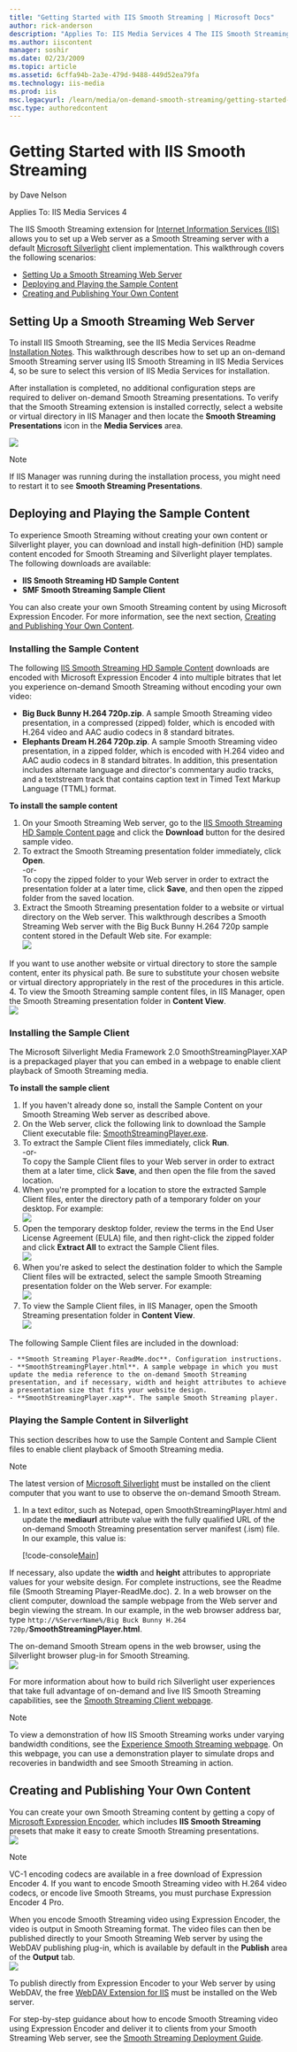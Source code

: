 ```yaml
---
title: "Getting Started with IIS Smooth Streaming | Microsoft Docs"
author: rick-anderson
description: "Applies To: IIS Media Services 4 The IIS Smooth Streaming extension for Internet Information Services (IIS) allows you to set up a Web server as a Smooth Str..."
ms.author: iiscontent
manager: soshir
ms.date: 02/23/2009
ms.topic: article
ms.assetid: 6cffa94b-2a3e-479d-9488-449d52ea79fa
ms.technology: iis-media
ms.prod: iis
msc.legacyurl: /learn/media/on-demand-smooth-streaming/getting-started-with-iis-smooth-streaming
msc.type: authoredcontent
---
```

Getting Started with IIS Smooth Streaming
====================
by Dave Nelson

Applies To: IIS Media Services 4

The IIS Smooth Streaming extension for [Internet Information Services (IIS)](https://go.microsoft.com/?linkid=9652406) allows you to set up a Web server as a Smooth Streaming server with a default [Microsoft Silverlight](https://go.microsoft.com/?linkid=9652120) client implementation. This walkthrough covers the following scenarios:

- [Setting Up a Smooth Streaming Web Server](getting-started-with-iis-smooth-streaming.md#setup)
- [Deploying and Playing the Sample Content](getting-started-with-iis-smooth-streaming.md#content)
- [Creating and Publishing Your Own Content](getting-started-with-iis-smooth-streaming.md#encode)

<a id="setup"></a>

## Setting Up a Smooth Streaming Web Server

To install IIS Smooth Streaming, see the IIS Media Services Readme [Installation Notes](https://go.microsoft.com/?linkid=9752847). This walkthrough describes how to set up an on-demand Smooth Streaming server using IIS Smooth Streaming in IIS Media Services 4, so be sure to select this version of IIS Media Services for installation.

After installation is completed, no additional configuration steps are required to deliver on-demand Smooth Streaming presentations. To verify that the Smooth Streaming extension is installed correctly, select a website or virtual directory in IIS Manager and then locate the **Smooth Streaming Presentations** icon in the **Media Services** area.  
  
![](getting-started-with-iis-smooth-streaming/_static/image1.png)

> [!NOTE]
> If IIS Manager was running during the installation process, you might need to restart it to see **Smooth Streaming Presentations**.

<a id="content"></a>

## Deploying and Playing the Sample Content

To experience Smooth Streaming without creating your own content or Silverlight player, you can download and install high-definition (HD) sample content encoded for Smooth Streaming and Silverlight player templates. The following downloads are available:

- **IIS Smooth Streaming HD Sample Content**
- **SMF Smooth Streaming Sample Client**

You can also create your own Smooth Streaming content by using Microsoft Expression Encoder. For more information, see the next section, [Creating and Publishing Your Own Content](getting-started-with-iis-smooth-streaming.md#encode).

### Installing the Sample Content

The following [IIS Smooth Streaming HD Sample Content](https://go.microsoft.com/?linkid=9652408) downloads are encoded with Microsoft Expression Encoder 4 into multiple bitrates that let you experience on-demand Smooth Streaming without encoding your own video:

- **Big Buck Bunny H.264 720p.zip**. A sample Smooth Streaming video presentation, in a compressed (zipped) folder, which is encoded with H.264 video and AAC audio codecs in 8 standard bitrates.
- **Elephants Dream H.264 720p.zip**. A sample Smooth Streaming video presentation, in a zipped folder, which is encoded with H.264 video and AAC audio codecs in 8 standard bitrates. In addition, this presentation includes alternate language and director's commentary audio tracks, and a textstream track that contains caption text in Timed Text Markup Language (TTML) format.

**To install the sample content**

1. On your Smooth Streaming Web server, go to the [IIS Smooth Streaming HD Sample Content page](https://go.microsoft.com/?linkid=9652408) and click the **Download** button for the desired sample video.
2. To extract the Smooth Streaming presentation folder immediately, click **Open**.  
 -or-  
 To copy the zipped folder to your Web server in order to extract the presentation folder at a later time, click **Save**, and then open the zipped folder from the saved location.
3. Extract the Smooth Streaming presentation folder to a website or virtual directory on the Web server. This walkthrough describes a Smooth Streaming Web server with the Big Buck Bunny H.264 720p sample content stored in the Default Web site. For example:  
    ![](getting-started-with-iis-smooth-streaming/_static/image2.png)  
  
 If you want to use another website or virtual directory to store the sample content, enter its physical path. Be sure to substitute your chosen website or virtual directory appropriately in the rest of the procedures in this article.
4. To view the Smooth Streaming sample content files, in IIS Manager, open the Smooth Streaming presentation folder in **Content View**.  
    ![](getting-started-with-iis-smooth-streaming/_static/image3.png)

### Installing the Sample Client

The Microsoft Silverlight Media Framework 2.0 SmoothStreamingPlayer.XAP is a prepackaged player that you can embed in a webpage to enable client playback of Smooth Streaming media.

**To install the sample client**

1. If you haven't already done so, install the Sample Content on your Smooth Streaming Web server as described above.
2. On the Web server, click the following link to download the Sample Client executable file: [SmoothStreamingPlayer.exe](https://go.microsoft.com/?linkid=9752687).
3. To extract the Sample Client files immediately, click **Run**.  
 -or-  
 To copy the Sample Client files to your Web server in order to extract them at a later time, click **Save**, and then open the file from the saved location.
4. When you're prompted for a location to store the extracted Sample Client files, enter the directory path of a temporary folder on your desktop. For example:  
    ![](getting-started-with-iis-smooth-streaming/_static/image4.png)
5. Open the temporary desktop folder, review the terms in the End User License Agreement (EULA) file, and then right-click the zipped folder and click **Extract All** to extract the Sample Client files.  
    ![](getting-started-with-iis-smooth-streaming/_static/image5.png)
6. When you're asked to select the destination folder to which the Sample Client files will be extracted, select the sample Smooth Streaming presentation folder on the Web server. For example:  
    ![](getting-started-with-iis-smooth-streaming/_static/image6.png)
7. To view the Sample Client files, in IIS Manager, open the Smooth Streaming presentation folder in **Content View**.  
    ![](getting-started-with-iis-smooth-streaming/_static/image7.png)  
  
 The following Sample Client files are included in the download: 

    - **Smooth Streaming Player-ReadMe.doc**. Configuration instructions.
    - **SmoothStreamingPlayer.html**. A sample webpage in which you must update the media reference to the on-demand Smooth Streaming presentation, and if necessary, width and height attributes to achieve a presentation size that fits your website design.
    - **SmoothStreamingPlayer.xap**. The sample Smooth Streaming player.

### Playing the Sample Content in Silverlight

This section describes how to use the Sample Content and Sample Client files to enable client playback of Smooth Streaming media.

> [!NOTE]
> The latest version of [Microsoft Silverlight](https://go.microsoft.com/?linkid=9652120) must be installed on the client computer that you want to use to observe the on-demand Smooth Stream.


1. In a text editor, such as Notepad, open SmoothStreamingPlayer.html and update the **mediaurl** attribute value with the fully qualified URL of the on-demand Smooth Streaming presentation server manifest (.ism) file. In our example, this value is:  

    [!code-console[Main](getting-started-with-iis-smooth-streaming/samples/sample1.cmd)]

 If necessary, also update the **width** and **height** attributes to appropriate values for your website design. For complete instructions, see the Readme file (Smooth Streaming Player-ReadMe.doc).
2. In a web browser on the client computer, download the sample webpage from the Web server and begin viewing the stream. In our example, in the web browser address bar, type `http://%ServerName%/Big Buck Bunny H.264 720p/`**SmoothStreamingPlayer.html**.  
  
 The on-demand Smooth Stream opens in the web browser, using the Silverlight browser plug-in for Smooth Streaming.  
    ![](getting-started-with-iis-smooth-streaming/_static/image8.png)

For more information about how to build rich Silverlight user experiences that take full advantage of on-demand and live IIS Smooth Streaming capabilities, see the [Smooth Streaming Client webpage](https://go.microsoft.com/?linkid=9752845).


> [!NOTE]
> To view a demonstration of how IIS Smooth Streaming works under varying bandwidth conditions, see the [Experience Smooth Streaming webpage](https://go.microsoft.com/?linkid=9752846). On this webpage, you can use a demonstration player to simulate drops and recoveries in bandwidth and see Smooth Streaming in action.

<a id="encode"></a>

## Creating and Publishing Your Own Content

You can create your own Smooth Streaming content by getting a copy of [Microsoft Expression Encoder](https://go.microsoft.com/?linkid=9652410), which includes **IIS Smooth Streaming** presets that make it easy to create Smooth Streaming presentations.  
![](getting-started-with-iis-smooth-streaming/_static/image9.png)

> [!NOTE]
> VC-1 encoding codecs are available in a free download of Expression Encoder 4. If you want to encode Smooth Streaming video with H.264 video codecs, or encode live Smooth Streams, you must purchase Expression Encoder 4 Pro.

When you encode Smooth Streaming video using Expression Encoder, the video is output in Smooth Streaming format. The video files can then be published directly to your Smooth Streaming Web server by using the WebDAV publishing plug-in, which is available by default in the **Publish** area of the **Output** tab.  
![](getting-started-with-iis-smooth-streaming/_static/image10.png)

To publish directly from Expression Encoder to your Web server by using WebDAV, the free [WebDAV Extension for IIS](https://go.microsoft.com/?linkid=9652412) must be installed on the Web server.

For step-by-step guidance about how to encode Smooth Streaming video using Expression Encoder and deliver it to clients from your Smooth Streaming Web server, see the [Smooth Streaming Deployment Guide](https://go.microsoft.com/?linkid=9689879).